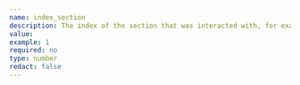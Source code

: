 ```yaml
---
name: index_section
description: The index of the section that was interacted with, for example the index of the section the clicked link is in
value:
example: 1
required: no
type: number
redact: false
---
```

